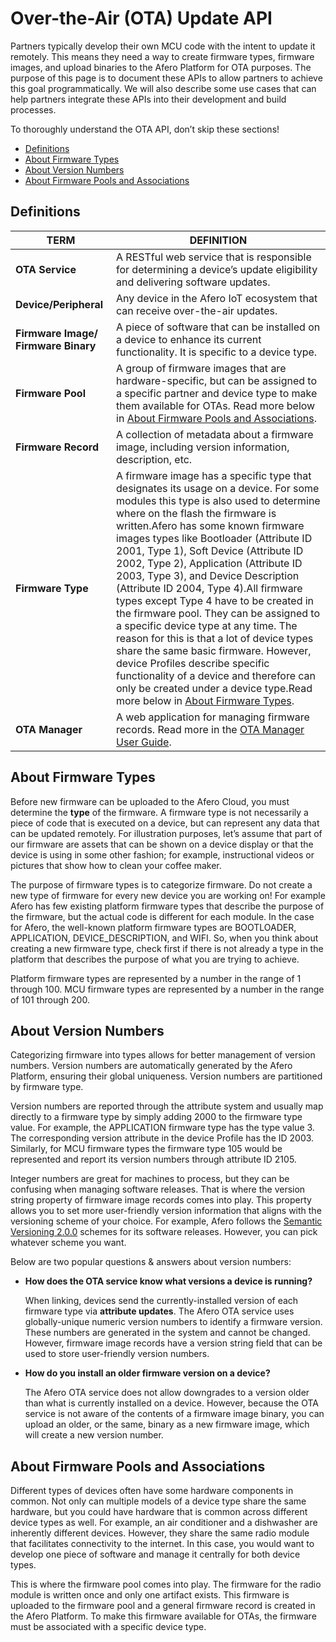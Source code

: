 # Over-the-Air (OTA) Update API

Partners typically develop their own MCU code with the intent to update it remotely. This means they need a way to create firmware types, firmware images, and upload binaries to the Afero Platform for OTA purposes. The purpose of this page is to document these APIs to allow partners to achieve this goal programmatically. We will also describe some use cases that can help partners integrate these APIs into their development and build processes.

To thoroughly understand the OTA API, don’t skip these sections!

- [Definitions](../API-OTAEndpoints#definitions)
- [About Firmware Types](../API-OTAEndpoints#about-firmware-types)
- [About Version Numbers](../API-OTAEndpoints#about-version-numbers)
- [About Firmware Pools and Associations](../API-OTAEndpoints#about-firmware-pools-and-associations)

## Definitions

| TERM                  | DEFINITION |
| ----------------------------------- | ------------------------------------------------------------ |
| **OTA Service**                     | A RESTful web service that is responsible for determining a device’s update eligibility and delivering software updates. |
| **Device/Peripheral**               | Any device in the Afero IoT ecosystem that can receive over-the-air updates. |
| **Firmware Image/ Firmware Binary** | A piece of software that can be installed on a device to enhance its current functionality. It is specific to a device type. |
| **Firmware Pool**                   | A group of firmware images that are hardware-specific, but can be assigned to a specific partner and device type to make them available for OTAs. Read more below in [About Firmware Pools and Associations](../API-OTAEndpoints#about-firmware-pools-and-associations). |
| **Firmware Record**                 | A collection of metadata about a firmware image, including version information, description, etc. |
| **Firmware Type**                   | A firmware image has a specific type that designates its usage on a device. For some modules this type is also used to determine where on the flash the firmware is written.Afero has some known firmware images types like Bootloader (Attribute ID 2001, Type 1), Soft Device (Attribute ID 2002, Type 2), Application (Attribute ID 2003, Type 3), and Device Description (Attribute ID 2004, Type 4).All firmware types except Type 4 have to be created in the firmware pool. They can be assigned to a specific device type at any time. The reason for this is that a lot of device types share the same basic firmware. However, device Profiles describe specific functionality of a device and therefore can only be created under a device type.Read more below in [About Firmware Types](../API-OTAEndpoints#about-firmware-types). |
| **OTA Manager**                     | A web application for managing firmware records. Read more in the [OTA Manager User Guide](../OTAMgr). |

## About Firmware Types

Before new firmware can be uploaded to the Afero Cloud, you must determine the **type** of the firmware. A firmware type is not necessarily a piece of code that is executed on a device, but can represent any data that can be updated remotely. For illustration purposes, let’s assume that part of our firmware are assets that can be shown on a device display or that the device is using in some other fashion; for example, instructional videos or pictures that show how to clean your coffee maker.

The purpose of firmware types is to categorize firmware. Do not create a new type of firmware for every new device you are working on! For example Afero has few existing platform firmware types that describe the purpose of the firmware, but the actual code is different for each module. In the case for Afero, the well-known platform firmware types are BOOTLOADER, APPLICATION, DEVICE_DESCRIPTION, and WIFI. So, when you think about creating a new firmware type, check first if there is not already a type in the platform that describes the purpose of what you are trying to achieve.

Platform firmware types are represented by a number in the range of 1 through 100. MCU firmware types are represented by a number in the range of 101 through 200.

## About Version Numbers

Categorizing firmware into types allows for better management of version numbers. Version numbers are automatically generated by the Afero Platform, ensuring their global uniqueness. Version numbers are partitioned by firmware type.

Version numbers are reported through the attribute system and usually map directly to a firmware type by simply adding 2000 to the firmware type value. For example, the APPLICATION firmware type has the type value 3. The corresponding version attribute in the device Profile has the ID 2003. Similarly, for MCU firmware types the firmware type 105 would be represented and report its version numbers through attribute ID 2105.

Integer numbers are great for machines to process, but they can be confusing when managing software releases. That is where the version string property of firmware image records comes into play. This property allows you to set more user-friendly version information that aligns with the versioning scheme of your choice. For example, Afero follows the [Semantic Versioning 2.0.0](https://semver.org/) schemes for its software releases. However, you can pick whatever scheme you want.

Below are two popular questions & answers about version numbers:

- **How does the OTA service know what versions a device is running?**

    When linking, devices send the currently-installed version of each firmware type via **attribute updates**. The Afero OTA service uses globally-unique numeric version numbers to identify a firmware version. These numbers are generated in the system and cannot be changed. However, firmware image records have a version string field that can be used to store user-friendly version numbers.

- **How do you install an older firmware version on a device?**

    The Afero OTA service does not allow downgrades to a version older than what is currently installed on a device. However, because the OTA service is not aware of the contents of a firmware image binary, you can upload an older, or the same, binary as a new firmware image, which will create a new version number.

## About Firmware Pools and Associations

Different types of devices often have some hardware components in common. Not only can multiple models of a device type share the same hardware, but you could have hardware that is common across different device types as well. For example, an air conditioner and a dishwasher are inherently different devices. However, they share the same radio module that facilitates connectivity to the internet. In this case, you would want to develop one piece of software and manage it centrally for both device types.

This is where the firmware pool comes into play. The firmware for the radio module is written once and only one artifact exists. This firmware is uploaded to the firmware pool and a general firmware record is created in the Afero Platform. To make this firmware available for OTAs, the firmware must be associated with a specific device type.
